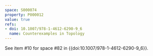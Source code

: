 ```yaml
---
space: S000074
property: P000012
value: true
refs:
- doi: 10.1007/978-1-4612-6290-9_6
  name: Counterexamples in Topology
---
```


See item #10 for space #82 in {{doi:10.1007/978-1-4612-6290-9_6}}.
